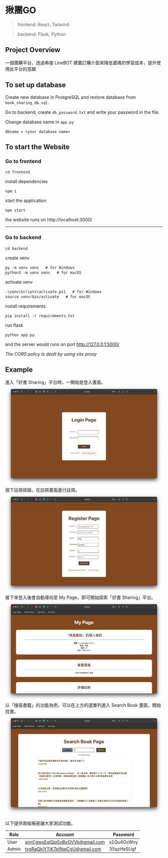 # 揪團GO

> frontend: React, Tailwind

> backend: Flask, Python

## Project Overview
一個團購平台，透過串接 LineBOT 建置訂購介面來降低婆媽的學習成本，提升使用此平台的意願


## To set up database
Create new database in PostgreSQL and restore database from ```book_sharing_db.sql```.

Go to backend, create ```db_password.txt``` and write your password in the file.

Change database name in ```app.py```
```
dbname = <your database name>
```

## To start the Website



### Go to frontend

```
cd frontend
```
install dependencies
```
npm i
```
start the application

```
npm start
```

the website runs on http://localhost:3000/

---

### Go to backend

```
cd backend
```
create venv

```
py -m venv venv   # for Windows
python3 -m venv venv   # for macOS
```

activate venv

```
.\venv\Scripts\activate.ps1   # for Windows
source venv/bin/activate   # for macOS
```
install requirements

```
pip install -r requirements.txt
```

run flask

```
python app.py
```

and the server would runs on port http://127.0.0.1:5000/

<i>The CORS policy is dealt by using vite proxy</i>

## Example
進入「好書 Sharing」平台時，一開始是登入畫面。
![Login Page](./screenshot/1_login.png)
按下註冊按鈕，在註冊畫面進行註冊。
![Register Page](./screenshot/2_register.png)
接下來登入後會自動導向至 My Page，即可開始探索「好書 Sharing」平台。
![My Page](./screenshot/3_myPage.png)
以「搜尋書籍」的功能為例，可以在上方的選單列進入 Search Book 畫面，開始找書。
![Search Book Page](./screenshot/4_searchBook.png)

以下提供兩組帳密讓大家測試功能。

| Role | Account | Password |
| --- | --- | --- |
| User | xjmCgwsEqlQpGoBvGVVk@gmail.com | s1Qu4OcWvy |
| Admin | tvgRaQkjYTjKTelNwCgU@gmail.com | 35qzHeSUgf |
